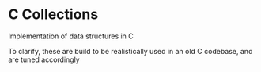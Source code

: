 # C Collections
Implementation of data structures in C

To clarify, these are build to be realistically used in an old C codebase, and are tuned accordingly